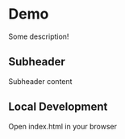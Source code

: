 # Demo

Some description!

## Subheader

Subheader content

## Local Development

Open index.html in your browser